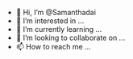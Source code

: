 - 👋 Hi, I’m @Samanthadai
- 👀 I’m interested in ...
- 🌱 I’m currently learning ...
- 💞️ I’m looking to collaborate on ...
- 📫 How to reach me ...

<!---
Samanthadai/Samanthadai is a ✨ special ✨ repository because its `README.md` (this file) appears on your GitHub profile.
You can click the Preview link to take a look at your changes.
--->
